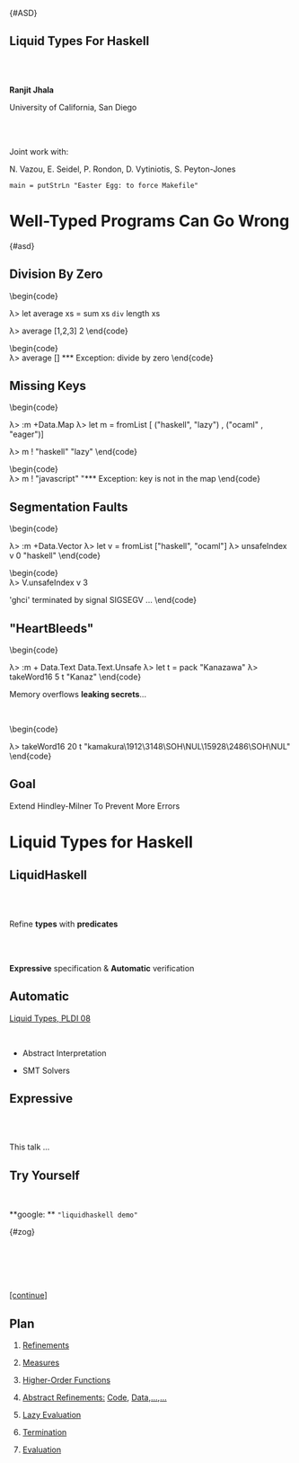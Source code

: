  {#ASD}

Liquid Types For Haskell
------------------------

<br> <br>

**Ranjit Jhala**

University of California, San Diego

<br> <br>

Joint work with:

N. Vazou, E. Seidel, P. Rondon, D. Vytiniotis, S. Peyton-Jones

<div class="hidden">

``` {.sourceCode .literate .haskell}
main = putStrLn "Easter Egg: to force Makefile"
```

</div>

Well-Typed Programs Can Go Wrong
================================

 {#asd}

Division By Zero
----------------

<div class="fragment">

\begin{code} <div/> 
λ> let average xs = sum xs `div` length xs

λ> average [1,2,3]
2
\end{code}

</div>

<div class="fragment">

\begin{code} <br> 
λ> average []
*** Exception: divide by zero
\end{code}

</div>

Missing Keys
------------

<div class="fragment">

\begin{code} <div/> 
λ> :m +Data.Map 
λ> let m = fromList [ ("haskell", "lazy")
                    , ("ocaml"  , "eager")]

λ> m ! "haskell"
"lazy"
\end{code}

</div>

<div class="fragment">

\begin{code} <br> 
λ> m ! "javascript"
"*** Exception: key is not in the map
\end{code}

</div>

Segmentation Faults
-------------------

<div class="fragment">

\begin{code} <div/> 
λ> :m +Data.Vector 
λ> let v = fromList ["haskell", "ocaml"]
λ> unsafeIndex v 0
"haskell"
\end{code}

</div>

<div class="fragment">

\begin{code} <br> 
λ> V.unsafeIndex v 3


'ghci' terminated by signal SIGSEGV ...
\end{code}

</div>

"HeartBleeds"
-------------

\begin{code} <div/>
λ> :m + Data.Text Data.Text.Unsafe 
λ> let t = pack "Kanazawa"
λ> takeWord16 5 t
"Kanaz"
\end{code}
<br>

<div class="fragment">

Memory overflows **leaking secrets**...

<br>

\begin{code} <div/>
λ> takeWord16 20 t
"kamakura\1912\3148\SOH\NUL\15928\2486\SOH\NUL"
\end{code}

</div>

Goal
----

Extend Hindley-Milner To Prevent More Errors

Liquid Types for Haskell
========================

LiquidHaskell
-------------

<br> <br>

<div class="fragment">

Refine **types** with **predicates**

</div>

<br> <br>

<div class="fragment">

**Expressive** specification & **Automatic** verification

</div>

Automatic
---------

[Liquid Types, PLDI
08](http://goto.ucsd.edu/~rjhala/liquid/liquid_types.pdf)

<br>

-   Abstract Interpretation

-   SMT Solvers

Expressive
----------

<br> <br>

This talk ...

Try Yourself
------------

<br>

**google: ** `"liquidhaskell demo"`

 {#zog}

<br> <br> <br> <br>

[[continue]](01_SimpleRefinements.lhs.slides.html)

Plan
----

1.  <a href="01_SimpleRefinements.lhs.slides.html" target= "_blank">Refinements
2.  <div class="fragment">

    <a href="02_Measures.lhs.slides.html" target= "_blank">Measures</a>

    </div>

3.  <div class="fragment">

    <a href="03_HigherOrderFunctions.lhs.slides.html" target= "_blank">Higher-Order
    Functions</a>

    </div>

4.  <div class="fragment">

    <a href="04_AbstractRefinements.lhs.slides.html" target= "_blank">Abstract
    Refinements:</a>
    <a href="06_Inductive.lhs.slides.html" target="_blank">Code</a>,
    <a href="08_Recursive.lhs.slides.html" target= "_blank">Data</a>,<a href="07_Array.lhs.slides.html" target= "_blank">...</a>,<a href="05_Composition.lhs.slides.html" target= "_blank">...</a>

    </div>

5.  <div class="fragment">

    <a href="09_Laziness.lhs.slides.html" target="_blank">Lazy
    Evaluation</a>

    </div>

6.  <div class="fragment">

    <a href="10_Termination.lhs.slides.html" target="_blank">Termination</a>

    </div>

7.  <div class="fragment">

    <a href="11_Evaluation.lhs.slides.html" target="_blank">Evaluation</a>

    </div>


